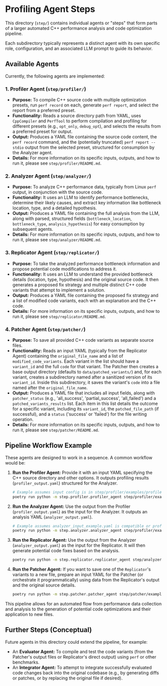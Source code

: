 # Profiling Agent Steps

This directory (`step/`) contains individual agents or "steps" that form parts of a larger automated C++ performance analysis and code optimization pipeline.

Each subdirectory typically represents a distinct agent with its own specific role, configuration, and an associated LLM prompt to guide its behavior.

## Available Agents

Currently, the following agents are implemented:

### 1. Profiler Agent (`step/profiler/`)

-   **Purpose:** To compile C++ source code with multiple optimization presets, run `perf record` on each, generate `perf report`, and select the report from a preferred preset.
-   **Functionality:** Reads a source directory path from YAML, uses `CppCompiler` and `PerfTool` to perform compilation and profiling for different presets (e.g., `opt_only`, `debug_opt`), and selects the results from a preferred preset for output.
-   **Output:** Produces a YAML file containing the source code content, the `perf record` command, and the (potentially truncated) `perf report --stdio` output from the selected preset, structured for consumption by the Analyzer agent.
-   **Details:** For more information on its specific inputs, outputs, and how to run it, please see `step/profiler/README.md`.

### 2. Analyzer Agent (`step/analyzer/`)

-   **Purpose:** To analyze C++ performance data, typically from Linux `perf` output, in conjunction with the source code.
-   **Functionality:** It uses an LLM to identify performance bottlenecks, determine their likely causes, and extract key information like bottleneck location, type, and a detailed hypothesis.
-   **Output:** Produces a YAML file containing the full analysis from the LLM, along with parsed, structured fields (`bottleneck_location`, `bottleneck_type`, `analysis_hypothesis`) for easy consumption by subsequent agents.
-   **Details:** For more information on its specific inputs, outputs, and how to run it, please see `step/analyzer/README.md`.

### 3. Replicator Agent (`step/replicator/`)

-   **Purpose:** To take the analyzed performance bottleneck information and propose potential code modifications to address it.
-   **Functionality:** It uses an LLM to understand the provided bottleneck details (location, type, hypothesis) and the original source code. It then generates a proposed fix strategy and multiple distinct C++ code variants that attempt to implement a solution.
-   **Output:** Produces a YAML file containing the proposed fix strategy and a list of modified code variants, each with an explanation and the C++ code.
-   **Details:** For more information on its specific inputs, outputs, and how to run it, please see `step/replicator/README.md`.

### 4. Patcher Agent (`step/patcher/`)

-   **Purpose:** To save all provided C++ code variants as separate source files.
-   **Functionality:** Reads an input YAML (typically from the Replicator Agent) containing the `original_file_name` and a list of `modified_code_variants`. Each variant in the list should have a `variant_id` and the full `code` for that variant. The Patcher then creates a base output directory (defaults to `data/patched_variants/`) and, for each variant, creates a subdirectory named after a sanitized version of its `variant_id`. Inside this subdirectory, it saves the variant's `code` into a file named after the `original_file_name`.
-   **Output:** Produces a YAML file that includes all input fields, along with `patcher_status` (e.g., 'all_success', 'partial_success', 'all_failed') and a `patched_variants_results` list. Each item in this list details the outcome for a specific variant, including its `variant_id`, the `patched_file_path` (if successful), and a `status` ('success' or 'failed') for the file writing operation.
-   **Details:** For more information on its specific inputs, outputs, and how to run it, please see `step/patcher/README.md`.

## Pipeline Workflow Example

These agents are designed to work in a sequence. A common workflow would be:

1.  **Run the Profiler Agent:** Provide it with an input YAML specifying the C++ source directory and other options. It outputs profiling results (`profiler_output.yaml`) structured for the Analyzer.
    ```bash
    # Example assumes input config is in step/profiler/examples/profiler_input_example.yaml
    poetry run python -m step.profiler.profiler_agent step/profiler/examples/profiler_input.yaml -o step/profiler/examples/profiler_output.yaml
    ```
2.  **Run the Analyzer Agent:** Use the output from the Profiler (`profiler_output.yaml`) as the input for the Analyzer. It outputs an analysis YAML (`analyzer_output.yaml`).
    ```bash
    # Example assumes analyzer_input_example.yaml is compatible or profiler_output.yaml is used directly
    poetry run python -m step.analyzer.analyzer_agent step/profiler/examples/profiler_output.yaml -o step/analyzer/examples/analyzer_output.yaml 
    ```
3.  **Run the Replicator Agent:** Use the output from the Analyzer (`analyzer_output.yaml`) as the input for the Replicator. It will then generate potential code fixes based on the analysis.
    ```bash
    poetry run python -m step.replicator.replicator_agent step/analyzer/examples/analyzer_output.yaml -o step/replicator/examples/replicator_output.yaml
    ```
4.  **Run the Patcher Agent:** If you want to save one of the `Replicator`'s variants to a new file, prepare an input YAML for the Patcher (or orchestrate it programmatically) using data from the Replicator's output and the original source details. 
    ```bash
    poetry run python -m step.patcher.patcher_agent step/patcher/examples/patcher_input.yaml -o step/patcher/examples/patcher_output.yaml
    ```

This pipeline allows for an automated flow from performance data collection and analysis to the generation of potential code optimizations and their application to new files.

## Further Steps (Conceptual)

Future agents in this directory could extend the pipeline, for example:

-   An **Evaluator Agent:** To compile and test the code variants (from the Patcher's output files or Replicator's direct output) using `perf` or other benchmarks.
-   An **Integrator Agent:** To attempt to integrate successfully evaluated code changes back into the original codebase (e.g., by generating diffs or patches, or by replacing the original file if desired).
